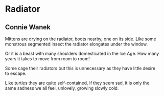 # Radiator
## Connie Wanek
Mittens are drying on the radiator,
boots nearby, one on its side.
Like some monstrous segmented insect
the radiator elongates under the window.

Or it is a beast with many shoulders
domesticated in the Ice Age.
How many years it takes
to move from room to room!

Some cage their radiators
but this is unnecessary
as they have little desire to escape.

Like turtles they are quite self-contained.
If they seem sad, it is only the same sadness
we all feel, unlovely, growing slowly cold.